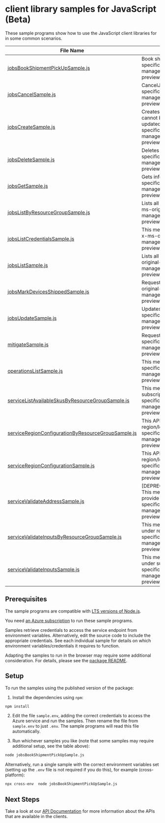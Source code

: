 # client library samples for JavaScript (Beta)

These sample programs show how to use the JavaScript client libraries for in some common scenarios.

| **File Name**                                                                                         | **Description**                                                                                                                                                                                                                                                                                 |
| ----------------------------------------------------------------------------------------------------- | ----------------------------------------------------------------------------------------------------------------------------------------------------------------------------------------------------------------------------------------------------------------------------------------------- |
| [jobsBookShipmentPickUpSample.js][jobsbookshipmentpickupsample]                                       | Book shipment pick up. x-ms-original-file: specification/databox/resource-manager/Microsoft.DataBox/preview/2021-08-01-preview/examples/BookShipmentPickupPost.json                                                                                                                             |
| [jobsCancelSample.js][jobscancelsample]                                                               | CancelJob. x-ms-original-file: specification/databox/resource-manager/Microsoft.DataBox/preview/2021-08-01-preview/examples/JobsCancelPost.json                                                                                                                                                 |
| [jobsCreateSample.js][jobscreatesample]                                                               | Creates a new job with the specified parameters. Existing job cannot be updated with this API and should instead be updated with the Update job API. x-ms-original-file: specification/databox/resource-manager/Microsoft.DataBox/preview/2021-08-01-preview/examples/JobsCreate.json           |
| [jobsDeleteSample.js][jobsdeletesample]                                                               | Deletes a job. x-ms-original-file: specification/databox/resource-manager/Microsoft.DataBox/preview/2021-08-01-preview/examples/JobsDelete.json                                                                                                                                                 |
| [jobsGetSample.js][jobsgetsample]                                                                     | Gets information about the specified job. x-ms-original-file: specification/databox/resource-manager/Microsoft.DataBox/preview/2021-08-01-preview/examples/JobsGet.json                                                                                                                         |
| [jobsListByResourceGroupSample.js][jobslistbyresourcegroupsample]                                     | Lists all the jobs available under the given resource group. x-ms-original-file: specification/databox/resource-manager/Microsoft.DataBox/preview/2021-08-01-preview/examples/JobsListByResourceGroup.json                                                                                      |
| [jobsListCredentialsSample.js][jobslistcredentialssample]                                             | This method gets the unencrypted secrets related to the job. x-ms-original-file: specification/databox/resource-manager/Microsoft.DataBox/preview/2021-08-01-preview/examples/JobsListCredentials.json                                                                                          |
| [jobsListSample.js][jobslistsample]                                                                   | Lists all the jobs available under the subscription. x-ms-original-file: specification/databox/resource-manager/Microsoft.DataBox/preview/2021-08-01-preview/examples/JobsList.json                                                                                                             |
| [jobsMarkDevicesShippedSample.js][jobsmarkdevicesshippedsample]                                       | Request to mark devices for a given job as shipped x-ms-original-file: specification/databox/resource-manager/Microsoft.DataBox/preview/2021-08-01-preview/examples/MarkDevicesShipped.json                                                                                                     |
| [jobsUpdateSample.js][jobsupdatesample]                                                               | Updates the properties of an existing job. x-ms-original-file: specification/databox/resource-manager/Microsoft.DataBox/preview/2021-08-01-preview/examples/JobsPatch.json                                                                                                                      |
| [mitigateSample.js][mitigatesample]                                                                   | Request to mitigate for a given job x-ms-original-file: specification/databox/resource-manager/Microsoft.DataBox/preview/2021-08-01-preview/examples/JobMitigate.json                                                                                                                           |
| [operationsListSample.js][operationslistsample]                                                       | This method gets all the operations. x-ms-original-file: specification/databox/resource-manager/Microsoft.DataBox/preview/2021-08-01-preview/examples/OperationsGet.json                                                                                                                        |
| [serviceListAvailableSkusByResourceGroupSample.js][servicelistavailableskusbyresourcegroupsample]     | This method provides the list of available skus for the given subscription, resource group and location. x-ms-original-file: specification/databox/resource-manager/Microsoft.DataBox/preview/2021-08-01-preview/examples/AvailableSkusPost.json                                                |
| [serviceRegionConfigurationByResourceGroupSample.js][serviceregionconfigurationbyresourcegroupsample] | This API provides configuration details specific to given region/location at Resource group level. x-ms-original-file: specification/databox/resource-manager/Microsoft.DataBox/preview/2021-08-01-preview/examples/RegionConfigurationByResourceGroup.json                                     |
| [serviceRegionConfigurationSample.js][serviceregionconfigurationsample]                               | This API provides configuration details specific to given region/location at Subscription level. x-ms-original-file: specification/databox/resource-manager/Microsoft.DataBox/preview/2021-08-01-preview/examples/RegionConfiguration.json                                                      |
| [serviceValidateAddressSample.js][servicevalidateaddresssample]                                       | [DEPRECATED NOTICE: This operation will soon be removed]. This method validates the customer shipping address and provide alternate addresses if any. x-ms-original-file: specification/databox/resource-manager/Microsoft.DataBox/preview/2021-08-01-preview/examples/ValidateAddressPost.json |
| [serviceValidateInputsByResourceGroupSample.js][servicevalidateinputsbyresourcegroupsample]           | This method does all necessary pre-job creation validation under resource group. x-ms-original-file: specification/databox/resource-manager/Microsoft.DataBox/preview/2021-08-01-preview/examples/ValidateInputsByResourceGroup.json                                                            |
| [serviceValidateInputsSample.js][servicevalidateinputssample]                                         | This method does all necessary pre-job creation validation under subscription. x-ms-original-file: specification/databox/resource-manager/Microsoft.DataBox/preview/2021-08-01-preview/examples/ValidateInputs.json                                                                             |

## Prerequisites

The sample programs are compatible with [LTS versions of Node.js](https://github.com/nodejs/release#release-schedule).

You need [an Azure subscription][freesub] to run these sample programs.

Samples retrieve credentials to access the service endpoint from environment variables. Alternatively, edit the source code to include the appropriate credentials. See each individual sample for details on which environment variables/credentials it requires to function.

Adapting the samples to run in the browser may require some additional consideration. For details, please see the [package README][package].

## Setup

To run the samples using the published version of the package:

1. Install the dependencies using `npm`:

```bash
npm install
```

2. Edit the file `sample.env`, adding the correct credentials to access the Azure service and run the samples. Then rename the file from `sample.env` to just `.env`. The sample programs will read this file automatically.

3. Run whichever samples you like (note that some samples may require additional setup, see the table above):

```bash
node jobsBookShipmentPickUpSample.js
```

Alternatively, run a single sample with the correct environment variables set (setting up the `.env` file is not required if you do this), for example (cross-platform):

```bash
npx cross-env  node jobsBookShipmentPickUpSample.js
```

## Next Steps

Take a look at our [API Documentation][apiref] for more information about the APIs that are available in the clients.

[jobsbookshipmentpickupsample]: https://github.com/Azure/azure-sdk-for-js/blob/main/sdk/databox/arm-databox/samples/v5-beta/javascript/jobsBookShipmentPickUpSample.js
[jobscancelsample]: https://github.com/Azure/azure-sdk-for-js/blob/main/sdk/databox/arm-databox/samples/v5-beta/javascript/jobsCancelSample.js
[jobscreatesample]: https://github.com/Azure/azure-sdk-for-js/blob/main/sdk/databox/arm-databox/samples/v5-beta/javascript/jobsCreateSample.js
[jobsdeletesample]: https://github.com/Azure/azure-sdk-for-js/blob/main/sdk/databox/arm-databox/samples/v5-beta/javascript/jobsDeleteSample.js
[jobsgetsample]: https://github.com/Azure/azure-sdk-for-js/blob/main/sdk/databox/arm-databox/samples/v5-beta/javascript/jobsGetSample.js
[jobslistbyresourcegroupsample]: https://github.com/Azure/azure-sdk-for-js/blob/main/sdk/databox/arm-databox/samples/v5-beta/javascript/jobsListByResourceGroupSample.js
[jobslistcredentialssample]: https://github.com/Azure/azure-sdk-for-js/blob/main/sdk/databox/arm-databox/samples/v5-beta/javascript/jobsListCredentialsSample.js
[jobslistsample]: https://github.com/Azure/azure-sdk-for-js/blob/main/sdk/databox/arm-databox/samples/v5-beta/javascript/jobsListSample.js
[jobsmarkdevicesshippedsample]: https://github.com/Azure/azure-sdk-for-js/blob/main/sdk/databox/arm-databox/samples/v5-beta/javascript/jobsMarkDevicesShippedSample.js
[jobsupdatesample]: https://github.com/Azure/azure-sdk-for-js/blob/main/sdk/databox/arm-databox/samples/v5-beta/javascript/jobsUpdateSample.js
[mitigatesample]: https://github.com/Azure/azure-sdk-for-js/blob/main/sdk/databox/arm-databox/samples/v5-beta/javascript/mitigateSample.js
[operationslistsample]: https://github.com/Azure/azure-sdk-for-js/blob/main/sdk/databox/arm-databox/samples/v5-beta/javascript/operationsListSample.js
[servicelistavailableskusbyresourcegroupsample]: https://github.com/Azure/azure-sdk-for-js/blob/main/sdk/databox/arm-databox/samples/v5-beta/javascript/serviceListAvailableSkusByResourceGroupSample.js
[serviceregionconfigurationbyresourcegroupsample]: https://github.com/Azure/azure-sdk-for-js/blob/main/sdk/databox/arm-databox/samples/v5-beta/javascript/serviceRegionConfigurationByResourceGroupSample.js
[serviceregionconfigurationsample]: https://github.com/Azure/azure-sdk-for-js/blob/main/sdk/databox/arm-databox/samples/v5-beta/javascript/serviceRegionConfigurationSample.js
[servicevalidateaddresssample]: https://github.com/Azure/azure-sdk-for-js/blob/main/sdk/databox/arm-databox/samples/v5-beta/javascript/serviceValidateAddressSample.js
[servicevalidateinputsbyresourcegroupsample]: https://github.com/Azure/azure-sdk-for-js/blob/main/sdk/databox/arm-databox/samples/v5-beta/javascript/serviceValidateInputsByResourceGroupSample.js
[servicevalidateinputssample]: https://github.com/Azure/azure-sdk-for-js/blob/main/sdk/databox/arm-databox/samples/v5-beta/javascript/serviceValidateInputsSample.js
[apiref]: https://docs.microsoft.com/javascript/api/@azure/arm-databox?view=azure-node-preview
[freesub]: https://azure.microsoft.com/free/
[package]: https://github.com/Azure/azure-sdk-for-js/tree/main/sdk/databox/arm-databox/README.md
